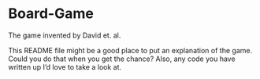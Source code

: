 Board-Game
==========

The game invented by David et. al.

This README file might be a good place to put an explanation of the game. Could you do that when you get the chance? Also, any code you have written up I’d love to take a look at.